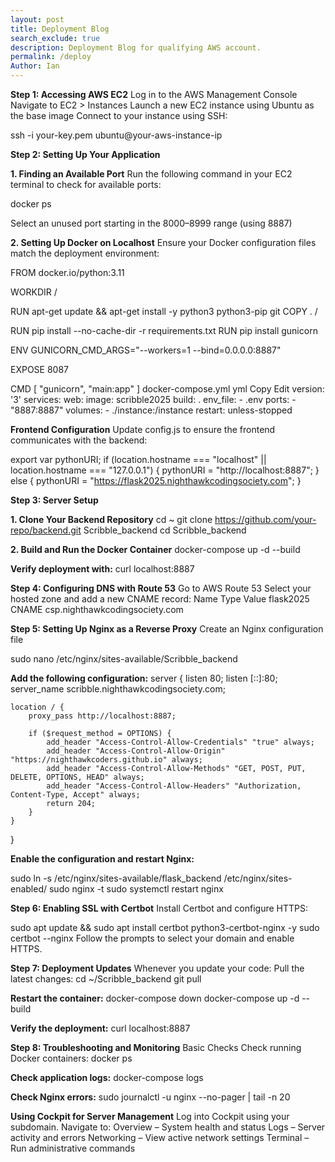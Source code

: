 ```yaml
---
layout: post
title: Deployment Blog
search_exclude: true
description: Deployment Blog for qualifying AWS account.
permalink: /deploy
Author: Ian
---
```


**Step 1: Accessing AWS EC2**
Log in to the AWS Management Console
Navigate to EC2 > Instances
Launch a new EC2 instance using Ubuntu as the base image
Connect to your instance using SSH:

ssh -i your-key.pem ubuntu@your-aws-instance-ip

**Step 2: Setting Up Your Application**

**1. Finding an Available Port**
Run the following command in your EC2 terminal to check for available ports:

docker ps

Select an unused port starting in the 8000–8999 range (using 8887)


**2. Setting Up Docker on Localhost**
Ensure your Docker configuration files match the deployment environment:

FROM docker.io/python:3.11

WORKDIR /

RUN apt-get update && apt-get install -y python3 python3-pip git
COPY . /

RUN pip install --no-cache-dir -r requirements.txt
RUN pip install gunicorn

ENV GUNICORN_CMD_ARGS="--workers=1 --bind=0.0.0.0:8887"

EXPOSE 8087

CMD [ "gunicorn", "main:app" ]
docker-compose.yml
yml
Copy
Edit
version: '3'
services:
  web:
    image: scribble2025
    build: .
    env_file:
      - .env
    ports:
      - "8887:8887"
    volumes:
      - ./instance:/instance
    restart: unless-stopped

**Frontend Configuration**
Update config.js to ensure the frontend communicates with the backend:

export var pythonURI;
if (location.hostname === "localhost" || location.hostname === "127.0.0.1") {
    pythonURI = "http://localhost:8887";
} else {
    pythonURI = "https://flask2025.nighthawkcodingsociety.com";
}


**Step 3: Server Setup**

**1. Clone Your Backend Repository**
cd ~
git clone https://github.com/your-repo/backend.git Scribble_backend
cd Scribble_backend

**2. Build and Run the Docker Container**
docker-compose up -d --build

**Verify deployment with:**
curl localhost:8887

**Step 4: Configuring DNS with Route 53**
Go to AWS Route 53
Select your hosted zone and add a new CNAME record:
Name	Type	Value
flask2025	CNAME	csp.nighthawkcodingsociety.com

**Step 5: Setting Up Nginx as a Reverse Proxy**
Create an Nginx configuration file

sudo nano /etc/nginx/sites-available/Scribble_backend

**Add the following configuration:**
server {
    listen 80;
    listen [::]:80;
    server_name scribble.nighthawkcodingsociety.com;

    location / {
        proxy_pass http://localhost:8887;
        
        if ($request_method = OPTIONS) {
            add_header "Access-Control-Allow-Credentials" "true" always;
            add_header "Access-Control-Allow-Origin" "https://nighthawkcoders.github.io" always;
            add_header "Access-Control-Allow-Methods" "GET, POST, PUT, DELETE, OPTIONS, HEAD" always;
            add_header "Access-Control-Allow-Headers" "Authorization, Content-Type, Accept" always;
            return 204;
        }
    }
}

**Enable the configuration and restart Nginx:**

sudo ln -s /etc/nginx/sites-available/flask_backend /etc/nginx/sites-enabled/
sudo nginx -t
sudo systemctl restart nginx

**Step 6: Enabling SSL with Certbot**
Install Certbot and configure HTTPS:

sudo apt update && sudo apt install certbot python3-certbot-nginx -y
sudo certbot --nginx
Follow the prompts to select your domain and enable HTTPS.

**Step 7: Deployment Updates**
Whenever you update your code:
Pull the latest changes:
cd ~/Scribble_backend
git pull

**Restart the container:**
docker-compose down
docker-compose up -d --build

**Verify the deployment:**
curl localhost:8887

**Step 8: Troubleshooting and Monitoring**
Basic Checks
Check running Docker containers:
docker ps

**Check application logs:**
docker-compose logs

**Check Nginx errors:**
sudo journalctl -u nginx --no-pager | tail -n 20


**Using Cockpit for Server Management**
Log into Cockpit using your subdomain.
Navigate to:
Overview – System health and status
Logs – Server activity and errors
Networking – View active network settings
Terminal – Run administrative commands
